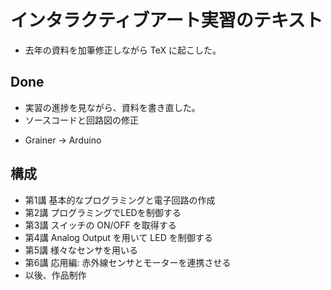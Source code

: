# インタラクティブアート実習のテキスト

* 去年の資料を加筆修正しながら TeX に起こした。


## Done

* 実習の進捗を見ながら、資料を書き直した。
* ソースコードと回路図の修正
 - Grainer -> Arduino

## 構成

* 第1講 基本的なプログラミングと電子回路の作成
* 第2講 プログラミングでLEDを制御する
* 第3講 スイッチの ON/OFF を取得する
* 第4講 Analog Output を用いて LED を制御する
* 第5講 様々なセンサを用いる
* 第6講 応用編: 赤外線センサとモーターを連携させる
* 以後、作品制作
